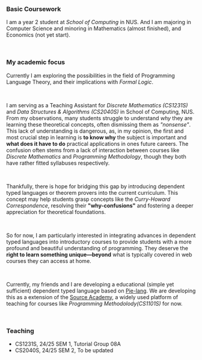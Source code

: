 ### Basic Coursework

I am a year 2 student at *School of Computing* in NUS. And I am majoring in Computer Science and minoring in Mathematics (almost finished), and Economics (not yet start). 

<br>

### My academic focus

Currently I am exploring the possibilities in the field of Programming Language Theory, and their implications with *Formal Logic*. 

<br>

I am serving as a Teaching Assistant for *Discrete Mathematics (CS1231S)* and *Data Structures & Algorithms (CS2040S)* in School of Computing, NUS. From my observations, many students struggle to understand *why* they are learning these theoretical concepts, often dismissing them as *"nonsense"*. This lack of understanding is dangerous, as, in my opinion, the first and most crucial step in learning is **to know why** the subject is important and **what does it have to do** practical applications in ones future careers. The confusion often stems from a lack of interaction between courses like *Discrete Mathematics* and *Programming Methodology*, though they both have rather fitted syllabuses respectively.

<br>

Thankfully, there is hope for bridging this gap by introducing dependent typed languages or theorem provers into the current curriculum. This concept may help students grasp concepts like the *Curry-Howard Correspondence*, resolving their **"why-confusions"** and fostering a deeper appreciation for theoretical foundations. 

<br>

So for now, I am particularly interested in integrating advances in dependent typed languages into introductory courses to provide students with a more profound and beautiful understanding of programming. They deserve the **right to learn something unique—beyond** what is typically covered in web courses they can access at home.

<br> 

Currently, my friends and I are developing a educational (simple yet sufficient) dependent typed language based on [Pie-lang](https://thelittletyper.com). We are developing this as a extension of the [Source Academy](https://sourceacademy.org/playground), a widely used platform of teaching for courses like *Programming Methodolody(CS1101S)* for now.

<br>

### Teaching
- CS1231S, 24/25 SEM 1, Tutorial Group 08A
- CS2040S, 24/25 SEM 2, To be updated